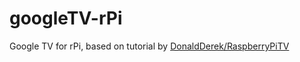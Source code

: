 googleTV-rPi
============

Google TV for rPi, based on tutorial by [DonaldDerek/RaspberryPiTV](https://github.com/DonaldDerek/RaspberryPiTV)

